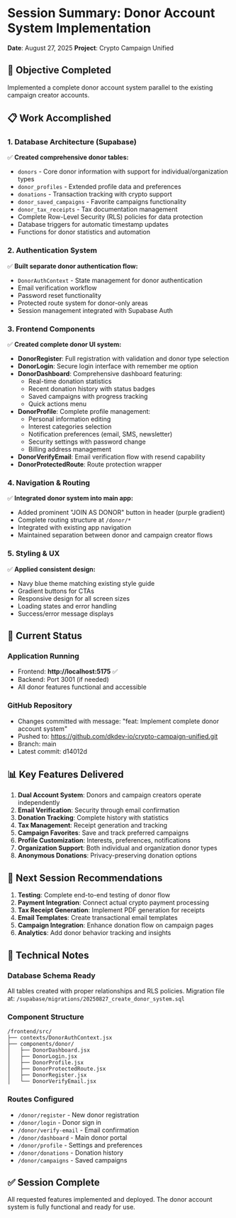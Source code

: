 # Session Summary: Donor Account System Implementation
**Date**: August 27, 2025
**Project**: Crypto Campaign Unified

## 🎯 Objective Completed
Implemented a complete donor account system parallel to the existing campaign creator accounts.

## 📋 Work Accomplished

### 1. Database Architecture (Supabase)
✅ **Created comprehensive donor tables:**
- `donors` - Core donor information with support for individual/organization types
- `donor_profiles` - Extended profile data and preferences
- `donations` - Transaction tracking with crypto support
- `donor_saved_campaigns` - Favorite campaigns functionality
- `donor_tax_receipts` - Tax documentation management
- Complete Row-Level Security (RLS) policies for data protection
- Database triggers for automatic timestamp updates
- Functions for donor statistics and automation

### 2. Authentication System
✅ **Built separate donor authentication flow:**
- `DonorAuthContext` - State management for donor authentication
- Email verification workflow
- Password reset functionality
- Protected route system for donor-only areas
- Session management integrated with Supabase Auth

### 3. Frontend Components
✅ **Created complete donor UI system:**
- **DonorRegister**: Full registration with validation and donor type selection
- **DonorLogin**: Secure login interface with remember me option
- **DonorDashboard**: Comprehensive dashboard featuring:
  - Real-time donation statistics
  - Recent donation history with status badges
  - Saved campaigns with progress tracking
  - Quick actions menu
- **DonorProfile**: Complete profile management:
  - Personal information editing
  - Interest categories selection
  - Notification preferences (email, SMS, newsletter)
  - Security settings with password change
  - Billing address management
- **DonorVerifyEmail**: Email verification flow with resend capability
- **DonorProtectedRoute**: Route protection wrapper

### 4. Navigation & Routing
✅ **Integrated donor system into main app:**
- Added prominent "JOIN AS DONOR" button in header (purple gradient)
- Complete routing structure at `/donor/*`
- Integrated with existing app navigation
- Maintained separation between donor and campaign creator flows

### 5. Styling & UX
✅ **Applied consistent design:**
- Navy blue theme matching existing style guide
- Gradient buttons for CTAs
- Responsive design for all screen sizes
- Loading states and error handling
- Success/error message displays

## 🚀 Current Status

### Application Running
- Frontend: **http://localhost:5175** ✅
- Backend: Port 3001 (if needed)
- All donor features functional and accessible

### GitHub Repository
- Changes committed with message: "feat: Implement complete donor account system"
- Pushed to: https://github.com/dkdev-io/crypto-campaign-unified.git
- Branch: main
- Latest commit: d14012d

## 📊 Key Features Delivered

1. **Dual Account System**: Donors and campaign creators operate independently
2. **Email Verification**: Security through email confirmation
3. **Donation Tracking**: Complete history with statistics
4. **Tax Management**: Receipt generation and tracking
5. **Campaign Favorites**: Save and track preferred campaigns
6. **Profile Customization**: Interests, preferences, notifications
7. **Organization Support**: Both individual and organization donor types
8. **Anonymous Donations**: Privacy-preserving donation options

## 🔄 Next Session Recommendations

1. **Testing**: Complete end-to-end testing of donor flow
2. **Payment Integration**: Connect actual crypto payment processing
3. **Tax Receipt Generation**: Implement PDF generation for receipts
4. **Email Templates**: Create transactional email templates
5. **Campaign Integration**: Enhance donation flow on campaign pages
6. **Analytics**: Add donor behavior tracking and insights

## 📝 Technical Notes

### Database Schema Ready
All tables created with proper relationships and RLS policies. Migration file at:
`/supabase/migrations/20250827_create_donor_system.sql`

### Component Structure
```
/frontend/src/
├── contexts/DonorAuthContext.jsx
├── components/donor/
│   ├── DonorDashboard.jsx
│   ├── DonorLogin.jsx
│   ├── DonorProfile.jsx
│   ├── DonorProtectedRoute.jsx
│   ├── DonorRegister.jsx
│   └── DonorVerifyEmail.jsx
```

### Routes Configured
- `/donor/register` - New donor registration
- `/donor/login` - Donor sign in
- `/donor/verify-email` - Email confirmation
- `/donor/dashboard` - Main donor portal
- `/donor/profile` - Settings and preferences
- `/donor/donations` - Donation history
- `/donor/campaigns` - Saved campaigns

## ✅ Session Complete
All requested features implemented and deployed. The donor account system is fully functional and ready for use.